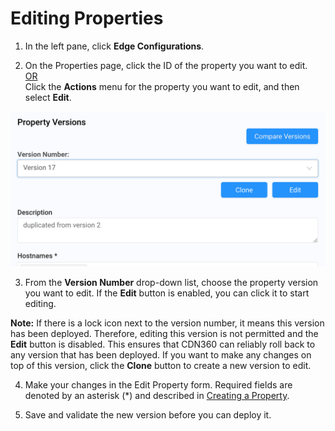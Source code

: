 
# Editing Properties

1. In the left pane, click **Edge Configurations**.

2. On the Properties page, click the ID of the property you want to edit. 
   <br><U>OR </u></br>
   Click the **Actions** menu for the property you want to edit, and then select **Edit**.

<p align="center"><img src="/docs/resources/images/edge-configurations/property-versions.png" alt="Upload Certificate Version" width="700"></p>

3. From the **Version Number** drop-down list, choose the property version you want to edit. If the **Edit** button is enabled, you can click it to start editing.

**Note:** If there is a lock icon next to the version number, it means this version has been deployed. Therefore, editing this version is not permitted and the **Edit** button is disabled. This ensures that CDN360 can reliably roll back to any version that has been deployed. If you want to make any changes on top of this version, click the **Clone** button to create a new version to edit.

4. Make your changes in the Edit Property form. Required fields are denoted by an asterisk (\*) and described in [Creating a Property](</docs/portal/edge-configurations/creating-property.md>).

5. Save and validate the new version before you can deploy it.

